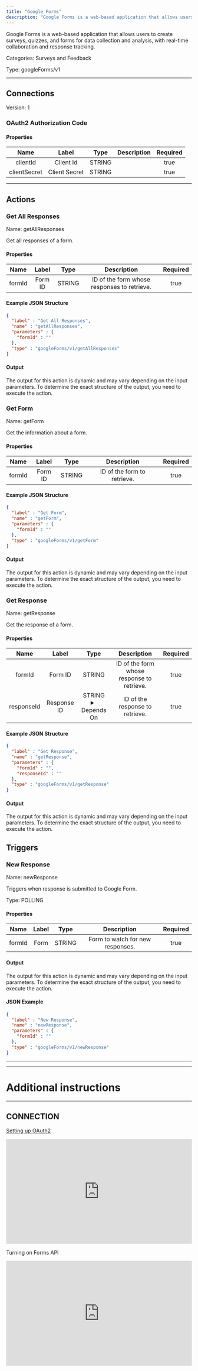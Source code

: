 ```yaml
---
title: "Google Forms"
description: "Google Forms is a web-based application that allows users to create surveys, quizzes, and forms for data collection and analysis, with real-time collaboration and response tracking."
---
```


Google Forms is a web-based application that allows users to create surveys, quizzes, and forms for data collection and analysis, with real-time collaboration and response tracking.


Categories: Surveys and Feedback


Type: googleForms/v1

<hr />



## Connections

Version: 1


### OAuth2 Authorization Code

#### Properties

|      Name       |      Label     |     Type     |     Description     | Required |
|:---------------:|:--------------:|:------------:|:-------------------:|:--------:|
| clientId | Client Id | STRING |  | true |
| clientSecret | Client Secret | STRING |  | true |





<hr />



## Actions


### Get All Responses
Name: getAllResponses

Get all responses of a form.

#### Properties

|      Name       |      Label     |     Type     |     Description     | Required |
|:---------------:|:--------------:|:------------:|:-------------------:|:--------:|
| formId | Form ID | STRING | ID of the form whose responses to retrieve. | true |

#### Example JSON Structure
```json
{
  "label" : "Get All Responses",
  "name" : "getAllResponses",
  "parameters" : {
    "formId" : ""
  },
  "type" : "googleForms/v1/getAllResponses"
}
```

#### Output

The output for this action is dynamic and may vary depending on the input parameters. To determine the exact structure of the output, you need to execute the action.




### Get Form
Name: getForm

Get the information about a form.

#### Properties

|      Name       |      Label     |     Type     |     Description     | Required |
|:---------------:|:--------------:|:------------:|:-------------------:|:--------:|
| formId | Form ID | STRING | ID of the form to retrieve. | true |

#### Example JSON Structure
```json
{
  "label" : "Get Form",
  "name" : "getForm",
  "parameters" : {
    "formId" : ""
  },
  "type" : "googleForms/v1/getForm"
}
```

#### Output

The output for this action is dynamic and may vary depending on the input parameters. To determine the exact structure of the output, you need to execute the action.




### Get Response
Name: getResponse

Get the response of a form.

#### Properties

|      Name       |      Label     |     Type     |     Description     | Required |
|:---------------:|:--------------:|:------------:|:-------------------:|:--------:|
| formId | Form ID | STRING | ID of the form whose response to retrieve. | true |
| responseId | Response ID | STRING <details> <summary> Depends On </summary> formId </details> | ID of the response to retrieve. | true |

#### Example JSON Structure
```json
{
  "label" : "Get Response",
  "name" : "getResponse",
  "parameters" : {
    "formId" : "",
    "responseId" : ""
  },
  "type" : "googleForms/v1/getResponse"
}
```

#### Output

The output for this action is dynamic and may vary depending on the input parameters. To determine the exact structure of the output, you need to execute the action.






## Triggers


### New Response
Name: newResponse

Triggers when response is submitted to Google Form.

Type: POLLING

#### Properties

|      Name       |      Label     |     Type     |     Description     | Required |
|:---------------:|:--------------:|:------------:|:-------------------:|:--------:|
| formId | Form | STRING | Form to watch for new responses. | true |


#### Output

The output for this action is dynamic and may vary depending on the input parameters. To determine the exact structure of the output, you need to execute the action.

#### JSON Example
```json
{
  "label" : "New Response",
  "name" : "newResponse",
  "parameters" : {
    "formId" : ""
  },
  "type" : "googleForms/v1/newResponse"
}
```


<hr />

<hr />

# Additional instructions
<hr />

## CONNECTION

[Setting up OAuth2](https://support.google.com/googleapi/answer/6158849?hl=en)

<div style="position:relative;height:0;width:100%;overflow:hidden;z-index:99999;box-sizing:border-box;padding-bottom:calc(50.05219207% + 32px)"><iframe src="https://www.guidejar.com/embed/fec74020-26bb-43dd-814c-f8b907f6f45b?type=1&controls=on" width="100%" height="100%" style="height:100%;position:absolute;inset:0" allowfullscreen frameborder="0"></iframe></div>

Turning on Forms API
<div style="position:relative;height:0;width:100%;overflow:hidden;z-index:99999;box-sizing:border-box;padding-bottom:calc(50.05219207% + 32px)"><iframe src="https://www.guidejar.com/embed/6O0wffw3j1b6d9hcAxOy?type=1&controls=on" width="100%" height="100%" style="height:100%;position:absolute;inset:0" allowfullscreen frameborder="0"></iframe></div>
